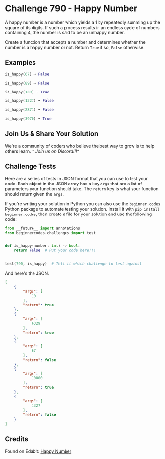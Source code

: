 # Challenge 790 - Happy Number

A happy number is a number which yields a 1 by repeatedly summing up the square of its digits. If such a process results in an endless cycle of numbers containing 4, the number is said to be an unhappy number.

Create a function that accepts a number and determines whether the number is a happy number or not. Return `True` if so, `False` otherwise.

## Examples
```python
is_happy(67) ➞ False

is_happy(89) ➞ False

is_happy(139) ➞ True

is_happy(1327) ➞ False

is_happy(2871) ➞ False

is_happy(3970) ➞ True
```
## Join Us & Share Your Solution

We're a community of coders who believe the best way to grow is to help others learn. *
*[Join us on Discord!!!](https://discord.gg/sfHykntuGy)**

## Challenge Tests

Here are a series of tests in JSON format that you can use to test your code. Each object in the JSON array has a
key `args` that are a list of parameters your function should take. The `return` key is what your function should return
given the `args`.

If you're writing your solution in Python you can also use the `beginner.codes` Python package to automate testing your
solution. Install it with `pip install beginner.codes`, then create a file for your solution and use the following code:

```python
from __future__ import annotations
from beginnercodes.challenges import test


def is_happy(number: int) -> bool:
    return False  # Put your code here!!!


test(790, is_happy)  # Tell it which challenge to test against
```

And here's the JSON.

```json
[
    {
        "args": [
            10
        ],
        "return": true
    },
    {
        "args": [
            6329
        ],
        "return": true
    },
    {
        "args": [
            67
        ],
        "return": false
    },
    {
        "args": [
            10000
        ],
        "return": true
    },
    {
        "args": [
            1327
        ],
        "return": false
    }
]
```

## Credits

Found on Edabit: [Happy Number](https://edabit.com/challenge/rGAcibgZ6u9MtasfW)
